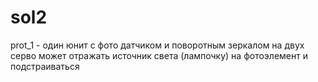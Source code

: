 # sol2
prot_1 - один юнит с фото датчиком и поворотным зеркалом на двух серво
         может отражать источник света (лампочку) на фотоэлемент и подстраиваться

